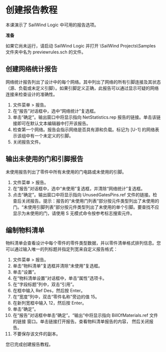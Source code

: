 # 创建报告教程

本课演示了 SailWind Logic 中可用的报告选项。

**准备**

如果它尚未运行，请启动 SailWind Logic 并打开 \\SailWind Projects\\Samples 文件夹中名为 previewrules.sch 的文件。

## 创建网络统计报告

网络统计报告列出了设计中的每个网络。其中列出了网络的所有引脚连接及其状态（源、负载或未定义引脚）。如果引脚定义正确，此报告可以通过显示可疑的网络连接来检查设计的准确性。

1.  文件菜单 $>$ 报告。
2.  在“报告”对话框中，选中“网络统计”复选框。
3.  单击“确定”。输出窗口中将显示指向 NetStatistics.rep 报告的链接。单击该链接即可在默认文本编辑器中打开该报告。
4.  检查第一个网络。报告会指示网络是否具有源和负载。标记为 \[U-1\] 的网络表示该组中有一个未定义的引脚。
5.  关闭报告文件。

## 输出未使用的门和引脚报告

未使用报告列出了零件中所有未使用的门电路或未使用的引脚。

1.  文件菜单 $>$ 报告。
2.  在“报告”对话框中，选中“未使用”复选框，并清除“网络统计”复选框。
3.  点击“确定”。输出窗口中将显示指向 UnusedGatesPins.ref 文件的链接。检查后关闭报告。提示：报告的“未使用门列表”部分按元件类型列出了未使用的门。“未使用引脚列表”部分按元件类型列出了未使用的单个引脚。要查找不应显示为未使用的门，请使用 S 无模式命令按参考标志搜索元件。

## 编制物料清单

物料清单会查看设计中每个零件的零件类型数据，并以零件清单格式排列信息。您可以通过输入唯一的列标题并指定列宽来自定义报告格式：

1.  文件菜单 $>$ 报告。
2.  单击“物料清单”复选框并清除“未使用”复选框。
3.  单击“设置”。
4.  在“物料清单设置”对话框中，单击“属性”选项卡。
5.  在“字段标题”列中，双击“引用”。
6.  在框中输入 Ref Des，然后按 Enter。
7.  在“宽度”列中，双击“零件名称”旁边的值 15。
8.  在新列宽框中输入 12，然后按 Enter。
9.  单击“确定”。
10.  在“报告”对话框中单击“确定”。“输出”中将显示指向 BillOfMaterials.ref 文件的链接
    窗口。单击链接打开报告。查看物料清单报告的内容，
    然后关闭报告。
11.  不要保存该文件的副本。

您已完成创建报告教程。